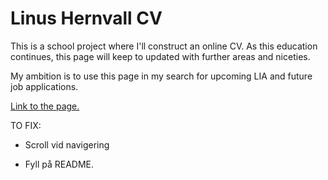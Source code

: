 # Linus Hernvall CV

This is a school project where I'll construct an online CV.
As this education continues, this page will keep to updated with further areas and niceties.

My ambition is to use this page in my search for upcoming LIA and future job applications.

[Link to the page.](https://linushernvall.github.io/linus-hernvall-cv/)

TO FIX:

* Scroll vid navigering

* Fyll på README.
